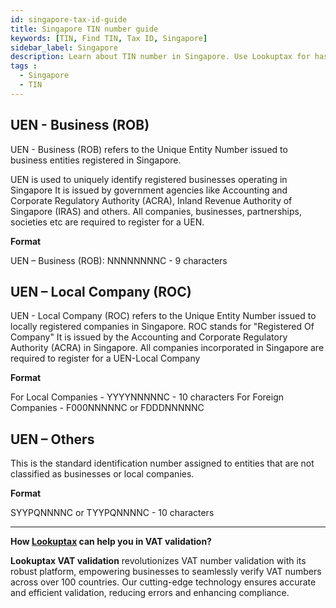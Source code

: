 ```yaml
---
id: singapore-tax-id-guide
title: Singapore TIN number guide
keywords: [TIN, Find TIN, Tax ID, Singapore]
sidebar_label: Singapore
description: Learn about TIN number in Singapore. Use Lookuptax for hassle-free tax id validation in Singapore and other 100+ countries
tags : 
  - Singapore
  - TIN
---
```


## UEN - Business (ROB)

UEN - Business (ROB) refers to the Unique Entity Number issued to business entities registered in Singapore.

UEN is used to uniquely identify registered businesses operating in Singapore It is issued by government agencies like Accounting and Corporate Regulatory Authority (ACRA), Inland Revenue Authority of Singapore (IRAS) and others. All companies, businesses, partnerships, societies etc are required to register for a UEN. 


**Format**

UEN – Business (ROB): NNNNNNNNC - 9 characters


## UEN – Local Company (ROC)

UEN - Local Company (ROC) refers to the Unique Entity Number issued to locally registered companies in Singapore. ROC stands for "Registered Of Company"
It is issued by the Accounting and Corporate Regulatory Authority (ACRA) in Singapore. All companies incorporated in Singapore are required to register for a UEN-Local Company


**Format** 

For Local Companies - YYYYNNNNNC - 10 characters
For Foreign Companies - F000NNNNNC or FDDDNNNNNC 

## UEN – Others
This is the standard identification number assigned to entities that are not classified as businesses or local companies.

**Format** 

SYYPQNNNNC or TYYPQNNNNC - 10 characters

----
**How [Lookuptax](https://lookuptax.com/) can help you in VAT validation?**

**Lookuptax VAT validation** revolutionizes VAT number validation with its robust platform, empowering businesses to seamlessly verify VAT numbers across over 100 countries. Our cutting-edge technology ensures accurate and efficient validation, reducing errors and enhancing compliance.
